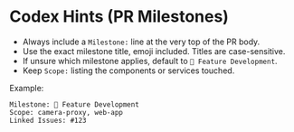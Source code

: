 # Codex Hints (PR Milestones)

- Always include a `Milestone:` line at the very top of the PR body.
- Use the exact milestone title, emoji included. Titles are case-sensitive.
- If unsure which milestone applies, default to `🧬 Feature Development`.
- Keep `Scope:` listing the components or services touched.

Example:
```
Milestone: 🧬 Feature Development
Scope: camera-proxy, web-app
Linked Issues: #123
```
